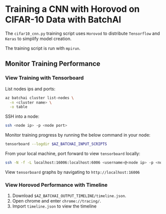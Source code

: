 # Training a CNN with Horovod on CIFAR-10 Data with BatchAI

The `cifar10_cnn.py` training script uses `Horovod` to distribute `Tensorflow`
 and `Keras` to simplify model creation.

The training script is run with `mpirun`.

## Monitor Training Performance

### View Training with Tensorboard

List nodes ips and ports:

```sh
az batchai cluster list-nodes \
  -n <cluster name> \
  -o table
```

SSH into a node:

```sh
ssh <node ip> -p <node port>
```

Monitor training progress by running the below command in your node:

```sh
tensorboard --logdir $AZ_BATCHAI_INPUT_SCRIPTS
```

From your local machine, port forward to view `tensorboard` locally:

```sh
ssh -N -f -L localhost:16006:localhost:6006 <username>@<node ip> -p <node port>
```

View `tensorboard` graphs by navigating to `http://localhost:16006`

### View Horovod Performance with Timeline

1. Download `$AZ_BATCHAI_OUTPUT_TIMELINE/timeline.json`.
2. Open chrome and enter `chrome://tracing/`.
3. Import `timeline.json` to view the timeline